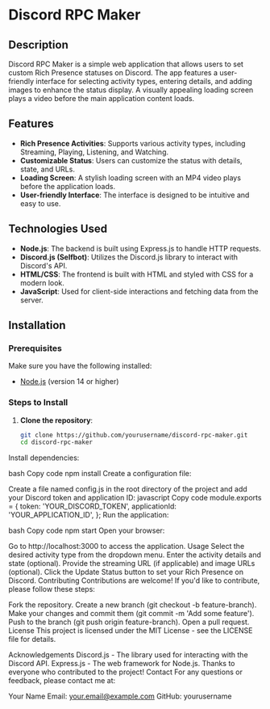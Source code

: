 # Discord RPC Maker

## Description

Discord RPC Maker is a simple web application that allows users to set custom Rich Presence statuses on Discord. The app features a user-friendly interface for selecting activity types, entering details, and adding images to enhance the status display. A visually appealing loading screen plays a video before the main application content loads.

## Features

- **Rich Presence Activities**: Supports various activity types, including Streaming, Playing, Listening, and Watching.
- **Customizable Status**: Users can customize the status with details, state, and URLs.
- **Loading Screen**: A stylish loading screen with an MP4 video plays before the application loads.
- **User-friendly Interface**: The interface is designed to be intuitive and easy to use.

## Technologies Used

- **Node.js**: The backend is built using Express.js to handle HTTP requests.
- **Discord.js (Selfbot)**: Utilizes the Discord.js library to interact with Discord's API.
- **HTML/CSS**: The frontend is built with HTML and styled with CSS for a modern look.
- **JavaScript**: Used for client-side interactions and fetching data from the server.

## Installation

### Prerequisites

Make sure you have the following installed:

- [Node.js](https://nodejs.org/) (version 14 or higher)

### Steps to Install

1. **Clone the repository**:
   ```bash
   git clone https://github.com/yourusername/discord-rpc-maker.git
   cd discord-rpc-maker
Install dependencies:

bash
Copy code
npm install
Create a configuration file:

Create a file named config.js in the root directory of the project and add your Discord token and application ID:
javascript
Copy code
module.exports = {
  token: 'YOUR_DISCORD_TOKEN',
  applicationId: 'YOUR_APPLICATION_ID',
};
Run the application:

bash
Copy code
npm start
Open your browser:

Go to http://localhost:3000 to access the application.
Usage
Select the desired activity type from the dropdown menu.
Enter the activity details and state (optional).
Provide the streaming URL (if applicable) and image URLs (optional).
Click the Update Status button to set your Rich Presence on Discord.
Contributing
Contributions are welcome! If you'd like to contribute, please follow these steps:

Fork the repository.
Create a new branch (git checkout -b feature-branch).
Make your changes and commit them (git commit -m 'Add some feature').
Push to the branch (git push origin feature-branch).
Open a pull request.
License
This project is licensed under the MIT License - see the LICENSE file for details.

Acknowledgements
Discord.js - The library used for interacting with the Discord API.
Express.js - The web framework for Node.js.
Thanks to everyone who contributed to the project!
Contact
For any questions or feedback, please contact me at:

Your Name
Email: your.email@example.com
GitHub: yourusername
